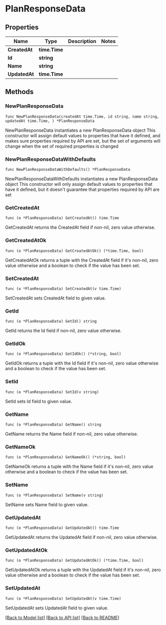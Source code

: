 # PlanResponseData

## Properties

Name | Type | Description | Notes
------------ | ------------- | ------------- | -------------
**CreatedAt** | **time.Time** |  | 
**Id** | **string** |  | 
**Name** | **string** |  | 
**UpdatedAt** | **time.Time** |  | 

## Methods

### NewPlanResponseData

`func NewPlanResponseData(createdAt time.Time, id string, name string, updatedAt time.Time, ) *PlanResponseData`

NewPlanResponseData instantiates a new PlanResponseData object
This constructor will assign default values to properties that have it defined,
and makes sure properties required by API are set, but the set of arguments
will change when the set of required properties is changed

### NewPlanResponseDataWithDefaults

`func NewPlanResponseDataWithDefaults() *PlanResponseData`

NewPlanResponseDataWithDefaults instantiates a new PlanResponseData object
This constructor will only assign default values to properties that have it defined,
but it doesn't guarantee that properties required by API are set

### GetCreatedAt

`func (o *PlanResponseData) GetCreatedAt() time.Time`

GetCreatedAt returns the CreatedAt field if non-nil, zero value otherwise.

### GetCreatedAtOk

`func (o *PlanResponseData) GetCreatedAtOk() (*time.Time, bool)`

GetCreatedAtOk returns a tuple with the CreatedAt field if it's non-nil, zero value otherwise
and a boolean to check if the value has been set.

### SetCreatedAt

`func (o *PlanResponseData) SetCreatedAt(v time.Time)`

SetCreatedAt sets CreatedAt field to given value.


### GetId

`func (o *PlanResponseData) GetId() string`

GetId returns the Id field if non-nil, zero value otherwise.

### GetIdOk

`func (o *PlanResponseData) GetIdOk() (*string, bool)`

GetIdOk returns a tuple with the Id field if it's non-nil, zero value otherwise
and a boolean to check if the value has been set.

### SetId

`func (o *PlanResponseData) SetId(v string)`

SetId sets Id field to given value.


### GetName

`func (o *PlanResponseData) GetName() string`

GetName returns the Name field if non-nil, zero value otherwise.

### GetNameOk

`func (o *PlanResponseData) GetNameOk() (*string, bool)`

GetNameOk returns a tuple with the Name field if it's non-nil, zero value otherwise
and a boolean to check if the value has been set.

### SetName

`func (o *PlanResponseData) SetName(v string)`

SetName sets Name field to given value.


### GetUpdatedAt

`func (o *PlanResponseData) GetUpdatedAt() time.Time`

GetUpdatedAt returns the UpdatedAt field if non-nil, zero value otherwise.

### GetUpdatedAtOk

`func (o *PlanResponseData) GetUpdatedAtOk() (*time.Time, bool)`

GetUpdatedAtOk returns a tuple with the UpdatedAt field if it's non-nil, zero value otherwise
and a boolean to check if the value has been set.

### SetUpdatedAt

`func (o *PlanResponseData) SetUpdatedAt(v time.Time)`

SetUpdatedAt sets UpdatedAt field to given value.



[[Back to Model list]](../README.md#documentation-for-models) [[Back to API list]](../README.md#documentation-for-api-endpoints) [[Back to README]](../README.md)


